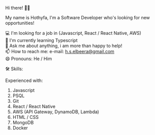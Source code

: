 Hi there! 👋🏼

My name is Hothyfa, I'm a Software Developer who's looking for new opportunities!

💻 I'm looking for a job in (Javascript, React / React Native, AWS) <br />
🌴 I'm currently learning Typescript <br />
💬 Ask me about anything, i am more than happy to help! <br />
📫 How to reach me: e-mail: h.s.elbeera@gmail.com <br />
😄 Pronouns: He / Him

🛠 Skills:

Experienced with:
1. Javascript
2. PSQL
3. Git
4. React / React Native
5. AWS (API Gateway, DynamoDB, Lambda)
7. HTML / CSS
8. MongoDB
9. Docker
